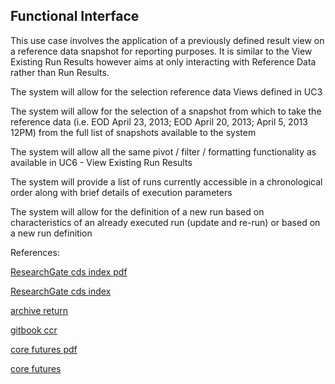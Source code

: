 ## 	Functional Interface 
   
This use case involves the application of a previously defined result view on a reference data snapshot for reporting purposes.  It is similar to the View Existing Run Results however aims 
at only interacting with Reference Data rather than Run Results.
   
The system will allow for the selection reference data Views defined in UC3

The system will allow for the selection of a snapshot from which to take the reference data (i.e. EOD April 23, 2013; EOD April 20, 2013; April 5, 2013 12PM) from the full list of snapshots available to the system

The system will allow all the same pivot / filter / formatting functionality as available in UC6 - View Existing Run Results

The system will provide a list of runs currently accessible in a chronological order along with brief details of execution parameters 

The system will allow for the definition of a new run based on characteristics of an already executed run (update and re-run) or based on a new run definition


   
   

References:

   
[ResearchGate cds index pdf](https://www.researchgate.net/profile/Tim-Xiao/publication/369908221_Credit_Default_Swap_Index_Option_Model/links/64331adcad9b6d17dc46cd42/Credit-Default-Swap-Index-Option-Model.pdf)
   
[ResearchGate cds index](https://www.researchgate.net/publication/369908221_Credit_Default_Swap_Index_Option_Model)

[archive return](https://ia801401.us.archive.org/20/items/return-calculation/ReturnCalculation.pdf)

[gitbook ccr](https://cmrm11.gitbook.io/counterparty-credit-risk-jobs/)

[core futures pdf](https://core.ac.uk/download/534868760.pdf)

[core futures](https://core.ac.uk/works/126051692)
   
